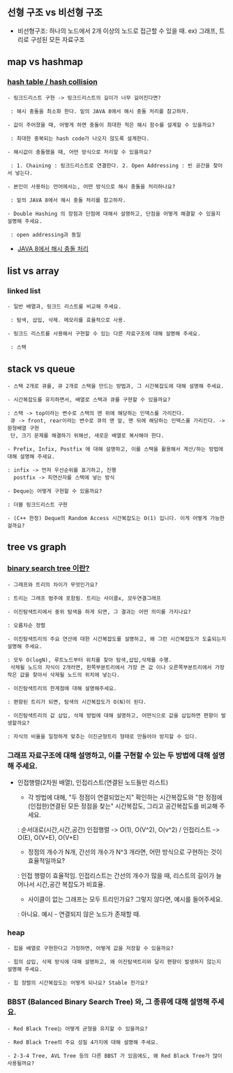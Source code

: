 
## 선형 구조 vs 비선형 구조

- 비선형구조: 하나의 노드에서 2개 이상의 노드로 접근할 수 있을 때. ex) 그래프, 트리로 구성된 모든 자료구조

## map vs hashmap

### [hash table / hash collision](https://velog.io/@haero_kim/HashTable)


    - 링크드리스트 구현 -> 링크드리스트의 길이가 너무 길어진다면?

     : 해시 충돌을 최소화 한다. 밑의 JAVA 8에서 해시 충돌 처리를 참고하자.

    - 값이 주어졌을 때, 어떻게 하면 충돌이 최대한 적은 해시 함수를 설계할 수 있을까요?

     : 최대한 중복되는 hash code가 나오지 않도록 설계한다.

    - 해시값이 충돌했을 때, 어떤 방식으로 처리할 수 있을까요?

     : 1. Chaining : 링크드리스트로 연결한다. 2. Open Addressing : 빈 공간을 찾아서 넣는다.

    - 본인이 사용하는 언어에서는, 어떤 방식으로 해시 충돌을 처리하나요?

     : 밑의 JAVA 8에서 해시 충돌 처리를 참고하자.

    - Double Hashing 의 장점과 단점에 대해서 설명하고, 단점을 어떻게 해결할 수 있을지 설명해 주세요.

     : open addressing과 동일

- [JAVA 8에서 해시 충돌 처리](https://d2.naver.com/helloworld/831311)

## list vs array

### linked list

    - 일반 배열과, 링크드 리스트를 비교해 주세요.

     : 탐색, 삽입, 삭제. 메모리를 효율적으로 사용.

    - 링크드 리스트를 사용해서 구현할 수 있는 다른 자료구조에 대해 설명해 주세요.

     : 스택


## stack vs queue

    - 스택 2개로 큐를, 큐 2개로 스택을 만드는 방법과, 그 시간복잡도에 대해 설명해 주세요.

    - 시간복잡도를 유지하면서, 배열로 스택과 큐를 구현할 수 있을까요?

    : 스택 -> top이라는 변수로 스택의 맨 위에 해당하는 인덱스를 가리킨다.
     큐 -> front, rear이라는 변수로 큐의 맨 앞, 맨 뒤에 해당하는 인덱스를 가리킨다. -> 원형배열 구현
     단, 크기 문제를 해결하기 위해선, 새로운 배열로 복사해야 한다.

    - Prefix, Infix, Postfix 에 대해 설명하고, 이를 스택을 활용해서 계산/하는 방법에 대해 설명해 주세요.

    : infix -> 먼저 우선순위를 표기하고, 진행
      postfix -> 피연산자를 스택에 넣는 방식

    - Deque는 어떻게 구현할 수 있을까요?

    : 더블 링크드리스트 구현

    - (C++ 한정) Deque의 Random Access 시간복잡도는 O(1) 입니다. 이게 어떻게 가능한걸까요?


## tree vs graph

### [binary search tree 이란?](https://velog.io/@haero_kim/%EC%9D%B4%EC%A7%84-%ED%83%90%EC%83%89-%ED%8A%B8%EB%A6%AC-Binary-Search-Tree)

    - 그래프와 트리의 차이가 무엇인가요?

    : 트리는 그래프 범주에 포함됨. 트리는 사이클x, 모두연결그래프

    - 이진탐색트리에서 중위 탐색을 하게 되면, 그 결과는 어떤 의미를 가지나요?

    : 오름차순 정렬

    - 이진탐색트리의 주요 연산에 대한 시간복잡도를 설명하고, 왜 그런 시간복잡도가 도출되는지 설명해 주세요.

    : 모두 O(logN), 루트노드부터 위치를 찾아 탐색,삽입,삭제를 수행.
     삭제될 노드의 자식이 2개라면, 왼쪽부분트리에서 가장 큰 값 이나 오른쪽부분트리에서 가장 작은 값을 찾아서 삭제될 노드의 위치에 넣는다.

    - 이진탐색트리의 한계점에 대해 설명해주세요.

    : 편향된 트리가 되면, 탐색의 시간복잡도가 O(N)이 된다.

    - 이진탐색트리의 값 삽입, 삭제 방법에 대해 설명하고, 어떤식으로 값을 삽입하면 편향이 발생할까요?

    : 자식의 비율을 일정하게 맞추는 이진균형트리 형태로 만들어야 방지할 수 있다.

### 그래프 자료구조에 대해 설명하고, 이를 구현할 수 있는 두 방법에 대해 설명해 주세요.

- 인접행렬(2차원 배열), 인접리스트(연결된 노드들만 리스트)

    - 각 방법에 대해, "두 정점이 연결되었는지" 확인하는 시간복잡도와 "한 정점에 (인접한)연결된 모든 정점을 찾는" 시간복잡도, 그리고 공간복잡도를 비교해 주세요.

    : 순서대로(시간,시간,공간) 인접행렬 -> O(1), O(V^2), O(v^2) / 인접리스트 -> O(E), O(V+E), O(V+E)

    - 정점의 개수가 N개, 간선의 개수가 N^3 개라면, 어떤 방식으로 구현하는 것이 효율적일까요?

    : 인접 행렬이 효율적임. 인접리스트는 간선의 개수가 많을 때, 리스트의 길이가 늘어나서 시간,공간 복잡도가 비효율.

    - 사이클이 없는 그래프는 모두 트리인가요? 그렇지 않다면, 예시를 들어주세요.

    : 아니요. 예시 - 연결되지 않은 노드가 존재할 때.

### heap

    - 힙을 배열로 구현한다고 가정하면, 어떻게 값을 저장할 수 있을까요?

    - 힙의 삽입, 삭제 방식에 대해 설명하고, 왜 이진탐색트리와 달리 편향이 발생하지 않는지 설명해 주세요.

    - 힙 정렬의 시간복잡도는 어떻게 되나요? Stable 한가요?

### BBST (Balanced Binary Search Tree) 와, 그 종류에 대해 설명해 주세요.

    - Red Black Tree는 어떻게 균형을 유지할 수 있을까요?

    - Red Black Tree의 주요 성질 4가지에 대해 설명해 주세요.

    - 2-3-4 Tree, AVL Tree 등의 다른 BBST 가 있음에도, 왜 Red Black Tree가 많이 사용될까요?
